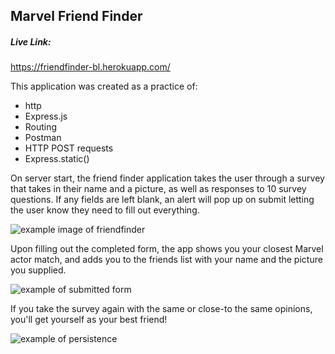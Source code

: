 ## Marvel Friend Finder

##### Live Link:  
https://friendfinder-bl.herokuapp.com/

This application was created as a practice of: 
* http
* Express.js
* Routing
* Postman
* HTTP POST requests
* Express.static()

On server start, the friend finder application takes the user through a survey that takes in their name and a picture, as well as responses to 10 survey questions. If any fields are left blank, an alert will pop up on submit letting the user know they need to fill out everything. 

![example image of friendfinder](https://i.imgur.com/Atbkx9I.png)

Upon filling out the completed form, the app shows you your closest Marvel actor match, and adds you to the friends list with your name and the picture you supplied. 

![example of submitted form](https://i.imgur.com/7sr9UQu.png)

If you take the survey again with the same or close-to the same opinions, you'll get yourself as your best friend!

![example of persistence](https://i.imgur.com/Cvd0xR1.png)
